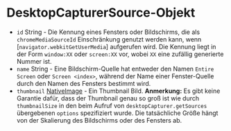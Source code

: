 # DesktopCapturerSource-Objekt

* `id` String - Die Kennung eines Fensters oder Bildschirms, die als `chromeMediaSourceId` Einschränkung genutzt werden kann, wenn [`navigator.webkitGetUserMedia`] aufgerufen wird. Die Kennung liegt in der Form `window:XX` oder `screen:XX` vor, wobei `XX` eine zufällig generierte Nummer ist.
* `name` String - Eine Bildschirm-Quelle hat entweder den Namen `Entire Screen` oder `Screen <index>`, während der Name einer Fenster-Quelle durch den Namen des Fensters bestimmt wird.
* `thumbnail` [NativeImage](../native-image.md) - Ein Thumbnail Bild. **Anmerkung:** Es gibt keine Garantie dafür, dass der Thumbnail genau so groß ist wie durch `thumbnailSize` in den beim Aufruf von `desktopCapturer.getSources` übergebenen `options` spezifiziert wurde. Die tatsächliche Größe hängt von der Skalierung des Bildschirms oder des Fensters ab.